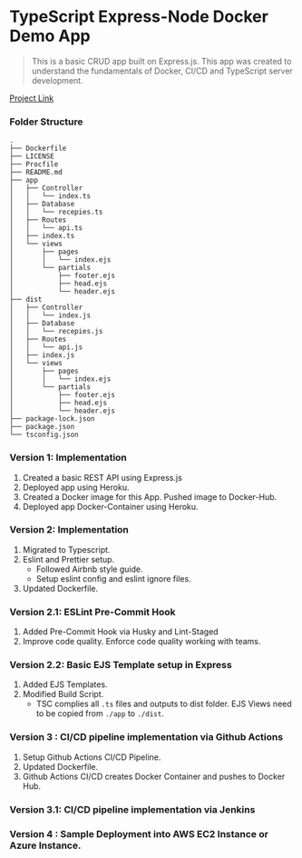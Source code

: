 # TypeScript Express-Node Docker Demo App

> This is a basic CRUD app built on Express.js. This app was created to understand the fundamentals of Docker, CI/CD and TypeScript server development.

[Project Link](https://github.com/MyCloudle/DevOps-Days/tree/main/Project%20Ideas/Docker-Node-Demo)

### Folder Structure

```
.
├── Dockerfile
├── LICENSE
├── Procfile
├── README.md
├── app
│   ├── Controller
│   │   └── index.ts
│   ├── Database
│   │   └── recepies.ts
│   ├── Routes
│   │   └── api.ts
│   ├── index.ts
│   └── views
│       ├── pages
│       │   └── index.ejs
│       └── partials
│           ├── footer.ejs
│           ├── head.ejs
│           └── header.ejs
├── dist
│   ├── Controller
│   │   └── index.js
│   ├── Database
│   │   └── recepies.js
│   ├── Routes
│   │   └── api.js
│   ├── index.js
│   └── views
│       ├── pages
│       │   └── index.ejs
│       └── partials
│           ├── footer.ejs
│           ├── head.ejs
│           └── header.ejs
├── package-lock.json
├── package.json
└── tsconfig.json
```

### Version 1: Implementation

1. Created a basic REST API using Express.js
2. Deployed app using Heroku.
3. Created a Docker image for this App. Pushed image to Docker-Hub.
4. Deployed app Docker-Container using Heroku.

### Version 2: Implementation

1. Migrated to Typescript.
2. Eslint and Prettier setup.
   - Followed Airbnb style guide.
   - Setup eslint config and eslint ignore files.
3. Updated Dockerfile.

### Version 2.1: ESLint Pre-Commit Hook

1. Added Pre-Commit Hook via Husky and Lint-Staged
2. Improve code quality. Enforce code quality working with teams.

### Version 2.2: Basic EJS Template setup in Express

1. Added EJS Templates.
2. Modified Build Script.
   - TSC complies all `.ts` files and outputs to dist folder. EJS Views need to be copied from `./app` to `./dist`.

### Version 3 : CI/CD pipeline implementation via Github Actions

1. Setup Github Actions CI/CD Pipeline.
2. Updated Dockerfile.
3. Github Actions CI/CD creates Docker Container and pushes to Docker Hub.

### Version 3.1: CI/CD pipeline implementation via Jenkins

### Version 4 : Sample Deployment into AWS EC2 Instance or Azure Instance.
